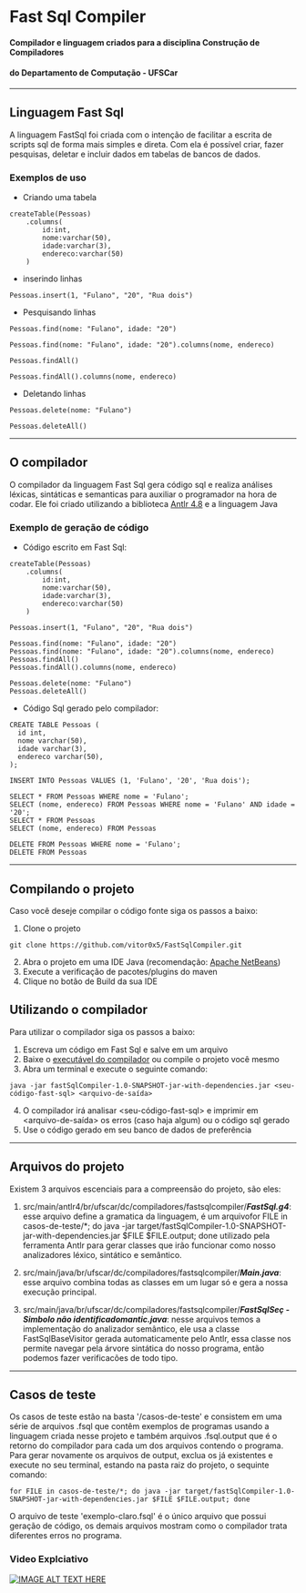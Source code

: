 # Fast Sql Compiler
#### Compilador e linguagem criados para a disciplina Construção de Compiladores
#### do Departamento de Computação - UFSCar
_____________________________________________________________________________________

## Linguagem Fast Sql
A linguagem FastSql foi criada com o intenção de facilitar a escrita de scripts sql
de forma mais simples e direta. Com ela é possível criar, fazer pesquisas, deletar e
incluir dados em tabelas de bancos de dados.

### Exemplos de uso
- Criando uma tabela
```
createTable(Pessoas)
    .columns(
        id:int,
        nome:varchar(50),
        idade:varchar(3),
        endereco:varchar(50)
    )
```
- inserindo linhas
```
Pessoas.insert(1, "Fulano", "20", "Rua dois")
```

- Pesquisando linhas
```
Pessoas.find(nome: "Fulano", idade: "20")
```

```
Pessoas.find(nome: "Fulano", idade: "20").columns(nome, endereco)
```

```
Pessoas.findAll()
```

```
Pessoas.findAll().columns(nome, endereco)
```

- Deletando linhas
```
Pessoas.delete(nome: "Fulano")
```
```
Pessoas.deleteAll()
```

******************************************************
## O compilador
O compilador da linguagem Fast Sql gera código sql e realiza análises léxicas,
sintáticas e semanticas para auxiliar o programador na hora de codar.
Ele foi criado utilizando a biblioteca [Antlr 4.8](https://www.antlr.org/) e a
linguagem Java
### Exemplo de geração de código
- Código escrito em Fast Sql:
```
createTable(Pessoas)
    .columns(
        id:int,
        nome:varchar(50),
        idade:varchar(3),
        endereco:varchar(50)
    )

Pessoas.insert(1, "Fulano", "20", "Rua dois")

Pessoas.find(nome: "Fulano", idade: "20")
Pessoas.find(nome: "Fulano", idade: "20").columns(nome, endereco)
Pessoas.findAll()
Pessoas.findAll().columns(nome, endereco)

Pessoas.delete(nome: "Fulano")
Pessoas.deleteAll()
```
- Código Sql gerado pelo compilador:

```
CREATE TABLE Pessoas (
  id int,
  nome varchar(50),
  idade varchar(3),
  endereco varchar(50),
);

INSERT INTO Pessoas VALUES (1, 'Fulano', '20', 'Rua dois');

SELECT * FROM Pessoas WHERE nome = 'Fulano';
SELECT (nome, endereco) FROM Pessoas WHERE nome = 'Fulano' AND idade = '20';
SELECT * FROM Pessoas
SELECT (nome, endereco) FROM Pessoas

DELETE FROM Pessoas WHERE nome = 'Fulano';
DELETE FROM Pessoas
```
******************************************************
## Compilando o projeto
Caso você deseje compilar o código fonte siga os passos a baixo:

1. Clone o projeto
```
git clone https://github.com/vitor0x5/FastSqlCompiler.git
```
2. Abra o projeto em uma IDE Java (recomendação: [Apache NetBeans](http://netbeans.apache.org/))
3. Execute a verificação de pacotes/plugins do maven
4. Clique no botão de Build da sua IDE

## Utilizando o compilador
Para utilizar o compilador siga os passos a baixo:

1. Escreva um código em Fast Sql e salve em um arquivo
2. Baixe o [executável do compilador](https://github.com/vitor0x5/FastSqlCompiler/blob/master/target/fastSqlCompiler-1.0-SNAPSHOT-jar-with-dependencies.jar) ou compile o projeto você mesmo
3. Abra um terminal e execute o seguinte comando:
```
java -jar fastSqlCompiler-1.0-SNAPSHOT-jar-with-dependencies.jar <seu-código-fast-sql> <arquivo-de-saída>
```
4. O compilador irá analisar <seu-código-fast-sql> e imprimir em <arquivo-de-saída> os erros (caso haja algum) ou o código sql gerado
5. Use o código gerado em seu banco de dados de preferência

******************************************************
## Arquivos do projeto

Existem 3 arquivos escenciais para a compreensão do projeto, são eles:

1. src/main/antlr4/br/ufscar/dc/compiladores/fastsqlcompiler/***FastSql.g4***: esse arquivo define a gramatica da linguagem, é um arquivofor FILE in casos-de-teste/*; do java -jar target/fastSqlCompiler-1.0-SNAPSHOT-jar-with-dependencies.jar $FILE $FILE.output; done utilizado pela ferramenta Antlr para gerar classes que irão funcionar como nosso analizadores léxico, sintático e semântico.

2. src/main/java/br/ufscar/dc/compiladores/fastsqlcompiler/***Main.java***: esse arquivo combina todas as classes em um lugar só e gera a nossa execução principal.

3. src/main/java/br/ufscar/dc/compiladores/fastsqlcompiler/***FastSqlSeç - Simbolo não identificadomantic.java***: nesse arquivos temos a implementação do analizador semântico, ele usa a classe FastSqlBaseVisitor gerada automaticamente pelo Antlr, essa classe nos permite navegar pela árvore sintática do nosso programa, então podemos fazer verificacões de todo tipo.

*********************************************************
## Casos de teste
Os casos de teste estão na basta '/casos-de-teste' e consistem em uma série de arquivos .fsql que contêm exemplos de programas usando a linguagem criada nesse projeto e também arquivos .fsql.output que é o retorno do compilador para cada um dos arquivos contendo o programa. Para gerar novamente os arquivos de output, exclua os já existentes e execute no seu terminal, estando na pasta raiz do projeto, o sequinte comando:

```console
for FILE in casos-de-teste/*; do java -jar target/fastSqlCompiler-1.0-SNAPSHOT-jar-with-dependencies.jar $FILE $FILE.output; done
```

O arquivo de teste 'exemplo-claro.fsql' é o único arquivo que possui geração de código, os demais arquivos mostram como o compilador trata diferentes erros no programa.

### Video Explciativo

[![IMAGE ALT TEXT HERE](http://img.youtube.com/vi/lzDJAD4NkQ4/0.jpg)](http://www.youtube.com/watch?v=lzDJAD4NkQ4)
